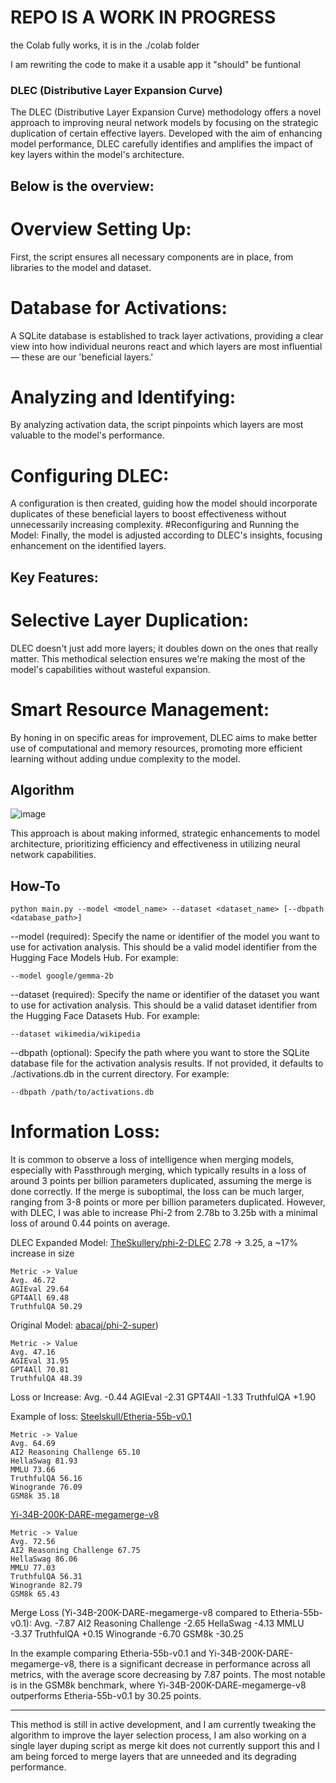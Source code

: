 # REPO IS A WORK IN PROGRESS

the Colab fully works, it is in the ./colab folder

I am rewriting the code to make it a usable app it "should" be funtional

### DLEC (Distributive Layer Expansion Curve)

The DLEC (Distributive Layer Expansion Curve) methodology offers a novel approach to improving neural network models by focusing on the strategic duplication of certain effective layers. Developed with the aim of enhancing model performance, DLEC carefully identifies and amplifies the impact of key layers within the model's architecture.

## Below is the overview:
# Overview Setting Up: 
First, the script ensures all necessary components are in place, from libraries to the model and dataset.
# Database for Activations: 
A SQLite database is established to track layer activations, providing a clear view into how individual neurons react and which layers are most influential — these are our 'beneficial layers.'
# Analyzing and Identifying: 
By analyzing activation data, the script pinpoints which layers are most valuable to the model's performance.
# Configuring DLEC: 
A configuration is then created, guiding how the model should incorporate duplicates of these beneficial layers to boost effectiveness without unnecessarily increasing complexity.
#Reconfiguring and Running the Model: 
Finally, the model is adjusted according to DLEC's insights, focusing enhancement on the identified layers.

## Key Features: 
# Selective Layer Duplication: 
DLEC doesn't just add more layers; it doubles down on the ones that really matter. This methodical selection ensures we're making the most of the model's capabilities without wasteful expansion.
# Smart Resource Management: 
By honing in on specific areas for improvement, DLEC aims to make better use of computational and memory resources, promoting more efficient learning without adding undue complexity to the model.

## Algorithm

![image](https://github.com/Steel-skull/DLEC/assets/79706171/53c19a1a-13d4-4601-b593-cae263a7f9fa)

This approach is about making informed, strategic enhancements to model architecture, prioritizing efficiency and effectiveness in utilizing neural network capabilities.

## How-To
```
python main.py --model <model_name> --dataset <dataset_name> [--dbpath <database_path>]
```

--model (required): 
Specify the name or identifier of the model you want to use for activation analysis. This should be a valid model identifier from the Hugging Face Models Hub. For example:
```
--model google/gemma-2b
```

--dataset (required): 
Specify the name or identifier of the dataset you want to use for activation analysis. This should be a valid dataset identifier from the Hugging Face Datasets Hub. For example:
```
--dataset wikimedia/wikipedia
```

--dbpath (optional): 
Specify the path where you want to store the SQLite database file for the activation analysis results. If not provided, it defaults to ./activations.db in the current directory. For example:
```
--dbpath /path/to/activations.db
```

# Information Loss:
It is common to observe a loss of intelligence when merging models, especially with Passthrough merging, which typically results in a loss of around 3 points per billion parameters duplicated, assuming the merge is done correctly. If the merge is suboptimal, the loss can be much larger, ranging from 3-8 points or more per billion parameters duplicated. However, with DLEC, I was able to increase Phi-2 from 2.78b to 3.25b with a minimal loss of around 0.44 points on average.

DLEC Expanded Model:
[TheSkullery/phi-2-DLEC](https://huggingface.co/TheSkullery/phi-2-DLEC)
2.78 -> 3.25, a ~17% increase in size
```
Metric -> Value
Avg. 46.72
AGIEval 29.64
GPT4All 69.48
TruthfulQA 50.29
```

Original Model:
[abacaj/phi-2-super](https://huggingface.co/abacaj/phi-2-super))
```
Metric -> Value
Avg. 47.16
AGIEval 31.95
GPT4All 70.81
TruthfulQA 48.39
```

Loss or Increase:
Avg. -0.44
AGIEval -2.31
GPT4All -1.33
TruthfulQA +1.90

Example of loss:
[Steelskull/Etheria-55b-v0.1](https://huggingface.co/Steelskull/Etheria-55b-v0.1)
```
Metric -> Value
Avg. 64.69
AI2 Reasoning Challenge 65.10
HellaSwag 81.93
MMLU 73.66
TruthfulQA 56.16
Winogrande 76.09
GSM8k 35.18
```

[Yi-34B-200K-DARE-megamerge-v8](https://huggingface.co/brucethemoose/Yi-34B-200K-DARE-megamerge-v8)
```
Metric -> Value
Avg. 72.56
AI2 Reasoning Challenge 67.75
HellaSwag 86.06
MMLU 77.03
TruthfulQA 56.31
Winogrande 82.79
GSM8k 65.43
```

Merge Loss (Yi-34B-200K-DARE-megamerge-v8 compared to Etheria-55b-v0.1):
Avg. -7.87
AI2 Reasoning Challenge -2.65
HellaSwag -4.13
MMLU -3.37
TruthfulQA +0.15
Winogrande -6.70
GSM8k -30.25

In the example comparing Etheria-55b-v0.1 and Yi-34B-200K-DARE-megamerge-v8, there is a significant decrease in performance across all metrics, with the average score decreasing by 7.87 points. The most notable is in the GSM8k benchmark, where Yi-34B-200K-DARE-megamerge-v8 outperforms Etheria-55b-v0.1 by 30.25 points.

---
This method is still in active development, and I am currently tweaking the algorithm to improve the layer selection process, I am also working on a single layer duping script as merge kit does not currently support this and I am being forced to merge layers that are unneeded and its degrading performance.
